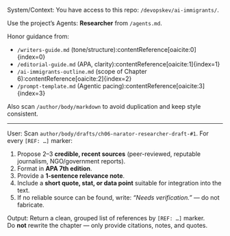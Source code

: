 System/Context:
You have access to this repo: `/devopskev/ai-immigrants/`.

Use the project’s Agents: **Researcher** from `/agents.md`.

Honor guidance from:
- `/writers-guide.md` (tone/structure):contentReference[oaicite:0]{index=0}
- `/editorial-guide.md` (APA, clarity):contentReference[oaicite:1]{index=1}
- `/ai-immigrants-outline.md` (scope of Chapter 6):contentReference[oaicite:2]{index=2}
- `/prompt-template.md` (Agentic pacing):contentReference[oaicite:3]{index=3}

Also scan `/author/body/markdown` to avoid duplication and keep style consistent.

---

User:
Scan `author/body/drafts/ch06-narator-researcher-draft-#1`. For every `[REF: …]` marker:

1. Propose 2–3 **credible, recent sources** (peer-reviewed, reputable journalism, NGO/government reports).  
2. Format in **APA 7th edition**.  
3. Provide a **1-sentence relevance note**.  
4. Include a **short quote, stat, or data point** suitable for integration into the text.  
5. If no reliable source can be found, write: *“Needs verification.”* — do not fabricate.

Output:
Return a clean, grouped list of references by `[REF: …]` marker.  
Do **not** rewrite the chapter — only provide citations, notes, and quotes.